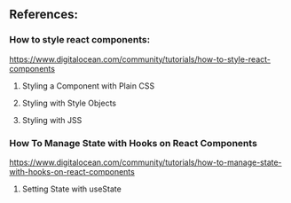 ## References:
### How to style react components:

https://www.digitalocean.com/community/tutorials/how-to-style-react-components

1. Styling a Component with Plain CSS

2. Styling with Style Objects

3. Styling with JSS

### How To Manage State with Hooks on React Components

https://www.digitalocean.com/community/tutorials/how-to-manage-state-with-hooks-on-react-components

1. Setting State with useState

